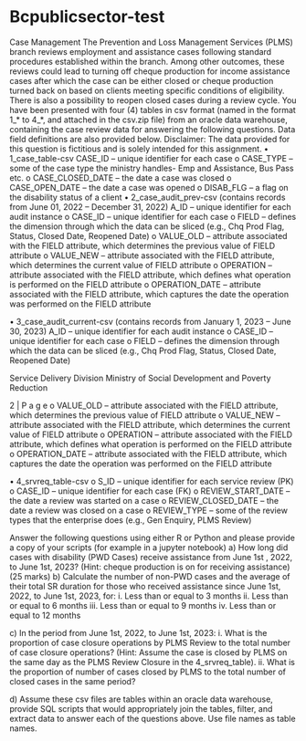 # Bcpublicsector-test

Case Management
The Prevention and Loss Management Services (PLMS) branch reviews employment and assistance
cases following standard procedures established within the branch. Among other outcomes, these
reviews could lead to turning off cheque production for income assistance cases after which the case
can be either closed or cheque production turned back on based on clients meeting specific conditions
of eligibility. There is also a possibility to reopen closed cases during a review cycle.
You have been presented with four (4) tables in csv format (named in the format 1_* to 4_*, and
attached in the csv.zip file) from an oracle data warehouse, containing the case review data for
answering the following questions. Data field definitions are also provided below.
Disclaimer: The data provided for this question is fictitious and is solely intended for this assignment.
• 1_case_table-csv CASE_ID – unique identifier for each case
o CASE_TYPE – some of the case type the ministry handles- Emp and Assistance, Bus Pass etc.
o CASE_CLOSED_DATE – the date a case was closed
o CASE_OPEN_DATE – the date a case was opened
o DISAB_FLG – a flag on the disability status of a client
• 2_case_audit_prev-csv (contains records from June 01, 2022 – December 31, 2022) A_ID – unique
identifier for each audit instance
o CASE_ID – unique identifier for each case
o FIELD – defines the dimension through which the data can be sliced (e.g., Chq Prod Flag,
Status, Closed Date, Reopened Date)
o VALUE_OLD – attribute associated with the FIELD attribute, which determines the previous
value of FIELD attribute
o VALUE_NEW – attribute associated with the FIELD attribute, which determines the current
value of FIELD attribute
o OPERATION – attribute associated with the FIELD attribute, which defines what operation is
performed on the FIELD attribute
o OPERATION_DATE – attribute associated with the FIELD attribute, which captures the date
the operation was performed on the FIELD attribute

• 3_case_audit_current-csv (contains records from January 1, 2023 – June 30, 2023) A_ID – unique
identifier for each audit instance
o CASE_ID – unique identifier for each case
o FIELD – defines the dimension through which the data can be sliced (e.g., Chq Prod Flag,
Status, Closed Date, Reopened Date)

Service Delivery Division Ministry of Social Development and Poverty Reduction

2 | P a g e
o VALUE_OLD – attribute associated with the FIELD attribute, which determines the previous
value of FIELD attribute
o VALUE_NEW – attribute associated with the FIELD attribute, which determines the current
value of FIELD attribute
o OPERATION – attribute associated with the FIELD attribute, which defines what operation is
performed on the FIELD attribute
o OPERATION_DATE – attribute associated with the FIELD attribute, which captures the date
the operation was performed on the FIELD attribute

• 4_srvreq_table-csv
o S_ID – unique identifier for each service review (PK)
o CASE_ID – unique identifier for each case (FK)
o REVIEW_START_DATE – the date a review was started on a case
o REVIEW_CLOSED_DATE – the date a review was closed on a case
o REVIEW_TYPE – some of the review types that the enterprise does (e.g., Gen Enquiry, PLMS
Review)

Answer the following questions using either R or Python and please provide a copy of your scripts (for
example in a jupyter notebook)
a) How long did cases with disability (PWD Cases) receive assistance from June 1st
, 2022, to
June 1st, 2023? (Hint: cheque production is on for receiving assistance) (25 marks)
b) Calculate the number of non-PWD cases and the average of their total SR duration for those
who received assistance since June 1st, 2022, to June 1st, 2023, for:
i. Less than or equal to 3 months
ii. Less than or equal to 6 months
iii. Less than or equal to 9 months
iv. Less than or equal to 12 months


c) In the period from June 1st, 2022, to June 1st, 2023:
i. What is the proportion of case closure operations by PLMS Review to the total
number of case closure operations? (Hint: Assume the case is closed by PLMS on the
same day as the PLMS Review Closure in the 4_srvreq_table).
ii. What is the proportion of number of cases closed by PLMS to the total number of
closed cases in the same period?

d) Assume these csv files are tables within an oracle data warehouse, provide SQL scripts that
would appropriately join the tables, filter, and extract data to answer each of the questions
above. Use file names as table names.

